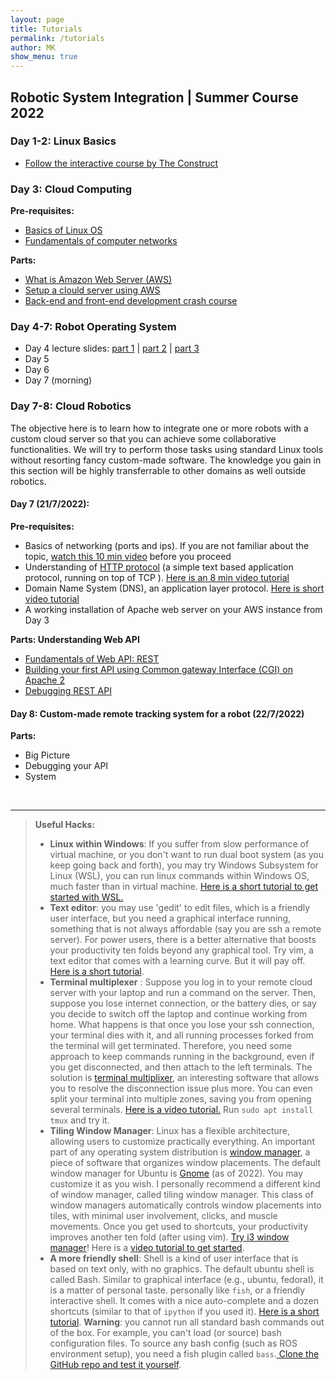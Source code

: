 ```yaml
---
layout: page
title: Tutorials
permalink: /tutorials
author: MK
show_menu: true
---
```



## Robotic System Integration | Summer Course 2022
### Day 1-2: Linux Basics
* [Follow the interactive course by The Construct](https://www.theconstructsim.com/robotigniteacademy_learnros/ros-courses-library/linux-for-robotics/) 

### Day 3: Cloud Computing
**Pre-requisites:**
* [Basics of Linux OS](https://www.hostinger.com/tutorials/linux-commands)
* [Fundamentals of computer networks](https://www.ibm.com/cloud/learn/networking-a-complete-guide)

**Parts:**
* [What is Amazon Web Server \(AWS\)](/tutorials/sys1)
* [Setup a clould server using AWS](/tutorials/sys2)
* [Back-end and front-end development crash course](/tutorials/sys3)

### Day 4-7: Robot Operating System
- Day 4 lecture slides: [part 1](ros/Lecture_1_Background.pdf) \|  [part 2](ros/Lecture_2_Introduction.pdf) \| [part 3](ros/Lecture_3_Installation_Setup.pdf)
- Day 5
- Day 6
- Day 7 (morning) 

### Day 7-8: Cloud Robotics
The objective here is to learn how to integrate one or more robots with a custom cloud server so that you can achieve some collaborative functionalities. We will try to perform those tasks using standard Linux tools without resorting fancy custom-made software. The knowledge you gain in this section will be highly transferrable to other domains as well outside robotics.


#### Day 7 (21/7/2022): 
**Pre-requisites:**
* Basics of networking (ports and ips). If you are not familiar about the topic,  [watch this 10 min video](https://www.youtube.com/watch?v=AXrFCbD4-fU) before you proceed
* Understanding of [HTTP protocol](https://en.wikipedia.org/wiki/Hypertext_Transfer_Protocol) (a simple text based application protocol, running on top of TCP ). [Here is an 8 min video tutorial](https://www.youtube.com/watch?v=eesqK59rhGA)
* Domain Name System (DNS), an application layer protocol. [Here is short video tutorial](https://www.youtube.com/watch?v=mpQZVYPuDGU)
* A working installation of Apache web server on your AWS instance from Day 3
  


**Parts: Understanding Web API**

* [Fundamentals of Web API: REST](/tutorials/s4)
* [Building your first API using Common gateway Interface (CGI) on Apache 2](/tutorials/s5)
* [Debugging REST API](/tutorials/s6)


#### Day 8: Custom-made remote tracking system for a robot (22/7/2022)
**Parts:**
- Big Picture
- Debugging your API
- System 
<br>

---
> **Useful Hacks:** 
> * **Linux within Windows**: If you suffer from slow performance of virtual machine, or you don't want to run dual boot system (as you keep going back and forth), you may try Windows Subsystem for Linux (WSL), you can run linux commands within Windows OS, much faster than in virtual machine. [Here is a short tutorial to get started with WSL.](https://docs.microsoft.com/en-us/windows/wsl/about)
> * **Text editor**: you may use 'gedit' to edit files, which is a friendly user interface, but you need a graphical interface running, something that is not always affordable (say you are ssh a remote server). For power users, there is a better alternative that boosts your productivity ten folds beyond any graphical tool. Try vim, a text editor that comes with a learning curve. But it will pay off. [Here is a short tutorial](https://www.youtube.com/watch?v=ggSyF1SVFr4).
> * **Terminal multiplexer** : Suppose you log in to your remote cloud server with your laptop and run a command on the server. Then, suppose you lose internet connection, or the battery dies, or say you decide to switch off the laptop and continue working from home. What happens is that once you lose your ssh connection, your terminal dies with it, and all running processes forked from the terminal will get terminated. Therefore, you need some approach to keep commands running in the background, even if you get disconnected, and then attach to the left terminals. The solution is [terminal multiplixer](https://linuxize.com/post/getting-started-with-tmux/), an interesting software that allows you to resolve the disconnection issue plus more. You can even split your terminal into multiple zones, saving you from opening several terminals. [Here is a video tutorial.](https://www.youtube.com/watch?v=Yl7NFenTgIo) Run ```sudo apt install tmux``` and try it.
> * **Tiling Window Manager**: Linux has a flexible architecture, allowing users to customize practically everything. An important part of any operating system distribution is [window manager](https://en.wikipedia.org/wiki/Window_manager), a piece of software that organizes window placements. The default window manager for Ubuntu is [Gnome](https://release.gnome.org/) (as of 2022). You may customize it as you wish. I personally recommend a different kind of window manager, called tiling window manager. This class of window managers automatically controls window placements into tiles, with minimal user involvement, clicks, and muscle movements. Once you get used to shortcuts, your productivity improves another ten fold (after using vim). [Try i3 window manager](https://i3wm.org/)! Here is a [video tutorial to get started](https://www.youtube.com/watch?v=j1I63wGcvU4).
> * **A more friendly shell**: Shell is a kind of user interface that is based on text only, with no graphics. The default ubuntu shell is called Bash. Similar to graphical interface (e.g., ubuntu, fedoraI), it is a matter of personal taste. personally like ```fish```, or a friendly interactive shell. It comes with a nice auto-complete and a dozen shortcuts (similar to that of ```ipython``` if you used it). [Here is a short tutorial](https://www.youtube.com/watch?v=C2a7jJTh3kU). **Warning**: you cannot run all standard bash commands out of the box. For example, you can't load (or source) bash configuration files. To source any bash config (such as ROS environment setup), you need a fish plugin called ```bass```.[ Clone the GitHub repo and test it yourself](https://github.com/edc/bass).
